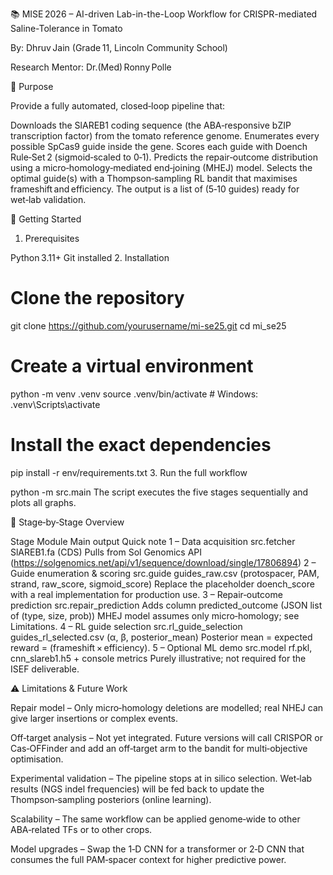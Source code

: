 📚 MISE 2026 – AI-driven Lab-in-the-Loop Workflow for CRISPR-mediated Saline-Tolerance in Tomato

By: Dhruv Jain (Grade 11, Lincoln Community School)


Research Mentor: Dr.(Med) Ronny Polle


🎯 Purpose

Provide a fully automated, closed‑loop pipeline that:

Downloads the SlAREB1 coding sequence (the ABA‑responsive bZIP transcription factor) from the tomato reference genome.
Enumerates every possible SpCas9 guide inside the gene.
Scores each guide with Doench Rule‑Set 2 (sigmoid‑scaled to 0‑1).
Predicts the repair‑outcome distribution using a micro‑homology‑mediated end‑joining (MHEJ) model.
Selects the optimal guide(s) with a Thompson‑sampling RL bandit that maximises frameshift and efficiency.
The output is a list of (5‑10 guides) ready for wet‑lab validation.

🚀 Getting Started

1. Prerequisites

Python 3.11+
Git installed
2. Installation

# Clone the repository
git clone https://github.com/yourusername/mi-se25.git
cd mi_se25

# Create a virtual environment
python -m venv .venv
source .venv/bin/activate      # Windows: .venv\Scripts\activate

# Install the exact dependencies
pip install -r env/requirements.txt
3. Run the full workflow

python -m src.main
The script executes the five stages sequentially and plots all graphs.


🧩 Stage‑by‑Stage Overview

Stage	Module	Main output	Quick note
1 – Data acquisition	src.fetcher	SlAREB1.fa (CDS)	Pulls from Sol Genomics API (https://solgenomics.net/api/v1/sequence/download/single/17806894)
2 – Guide enumeration & scoring	src.guide	guides_raw.csv (protospacer, PAM, strand, raw_score, sigmoid_score)	Replace the placeholder doench_score with a real implementation for production use.
3 – Repair‑outcome prediction	src.repair_prediction	Adds column predicted_outcome (JSON list of (type, size, prob))	MHEJ model assumes only micro‑homology; see Limitations.
4 – RL guide selection	src.rl_guide_selection	guides_rl_selected.csv (α, β, posterior_mean)	Posterior mean = expected reward = (frameshift × efficiency).
5 – Optional ML demo	src.model	rf.pkl, cnn_slareb1.h5 + console metrics	Purely illustrative; not required for the ISEF deliverable.


⚠️ Limitations & Future Work

Repair model – Only micro‑homology deletions are modelled; real NHEJ can give larger insertions or complex events.

Off‑target analysis – Not yet integrated. Future versions will call CRISPOR or Cas‑OFFinder and add an off‑target arm to the bandit for multi‑objective optimisation.

Experimental validation – The pipeline stops at in silico selection. Wet‑lab results (NGS indel frequencies) will be fed back to update the Thompson‑sampling posteriors (online learning).

Scalability – The same workflow can be applied genome‑wide to other ABA‑related TFs or to other crops.

Model upgrades – Swap the 1‑D CNN for a transformer or 2‑D CNN that consumes the full PAM‑spacer context for higher predictive power.
